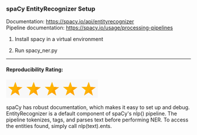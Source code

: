 ### spaCy EntityRecognizer Setup

Documentation: https://spacy.io/api/entityrecognizer \
Pipeline documentation: https://spacy.io/usage/processing-pipelines

1. Install spacy in a virtual environment

2. Run spacy_ner.py

-------------

#### Reproducibility Rating:

<img src="../../star_clip.jpg" alt="Star" width="50" height="50"><img src="../../star_clip.jpg" alt="Star" width="50" height="50"><img src="../../star_clip.jpg" alt="Star" width="50" height="50"><img src="../../star_clip.jpg" alt="Star" width="50" height="50"><img src="../../star_clip.jpg" alt="Star" width="50" height="50">

spaCy has robust documentation, which makes it easy to set up and debug. EntityRecognizer is a default component of spaCy's nlp() pipeline. The pipeline tokenizes, tags, and parses text before performing NER. To access the entities found, simply call nlp(text).ents.
